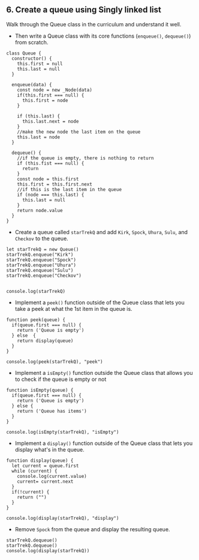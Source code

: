 ## 6. Create a queue using Singly linked list

Walk through the Queue class in the curriculum and understand it well.
- Then write a Queue class with its core functions (`enqueue()`, `dequeue()`) from scratch.
````
class Queue {
  constructor() {
    this.first = null
    this.last = null
  }
  
  enqueue(data) {
    const node = new _Node(data)
    if(this.first === null) {
      this.first = node
    }
    
    if (this.last) {
      this.last.next = node
    }
    //make the new node the last item on the queue
    this.last = node
  }
  
  dequeue() {
    //if the queue is empty, there is nothing to return
    if (this.fist === null) {
      return
    }
    const node = this.first
    this.first = this.first.next
    //if this is the last item in the queue
    if (node === this.last) {
      this.last = null
    }
    return node.value
  }
}
````
- Create a queue called `starTrekQ` and add `Kirk`, `Spock`, `Uhura`, `Sulu`, and `Checkov` to the queue.
```
let starTrekQ = new Queue()
starTrekQ.enqueue("Kirk")
starTrekQ.enqueue("Spock")
starTrekQ.enqueue("Uhura")
starTrekQ.enqueue("Sulu")
starTrekQ.enqueue("Checkov")


console.log(starTrekQ)
```
- Implement a `peek()` function outside of the Queue class that lets you take a peek at what the 1st item in the queue is.
```
function peek(queue) {
  if(queue.first === null) {
    return ('Queue is empty')
  } else  {
    return display(queue)
  }
}
  
console.log(peek(starTrekQ), "peek")
```
- Implement a `isEmpty()` function outside the Queue class that allows you to check if the queue is empty or not
```
function isEmpty(queue) {
  if(queue.first === null) {
    return ('Queue is empty')
  } else {
    return ('Queue has items')
  }
}

console.log(isEmpty(starTrekQ), "isEmpty")
```
- Implement a `display()` function outside of the Queue class that lets you display what's in the queue.
```
function display(queue) {
  let current = queue.first
  while (current) {
    console.log(current.value)
    current= current.next
  }
  if(!current) {
    return ("")
  }
}

console.log(display(starTrekQ), "display")
```
- Remove `Spock` from the queue and display the resulting queue.
```
starTrekQ.dequeue()
starTrekQ.dequeue()
console.log(display(starTrekQ))

```
